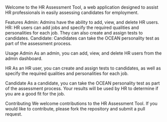 Welcome to the HR Assessment Tool, a web application designed to assist HR professionals in easily assessing candidates for employment.

Features
Admin: Admins have the ability to add, view, and delete HR users.
HR: HR users can add jobs and specify the required qualities and personalities for each job. They can also create and assign tests to candidates.
Candidate: Candidates can take the OCEAN personality test as part of the assessment process.

Usage
Admin
As an admin, you can add, view, and delete HR users from the admin dashboard.

HR
As an HR user, you can create and assign tests to candidates, as well as specify the required qualities and personalities for each job.

Candidate
As a candidate, you can take the OCEAN personality test as part of the assessment process. Your results will be used by HR to determine if you are a good fit for the job.

Contributing
We welcome contributions to the HR Assessment Tool. If you would like to contribute, please fork the repository and submit a pull request.
